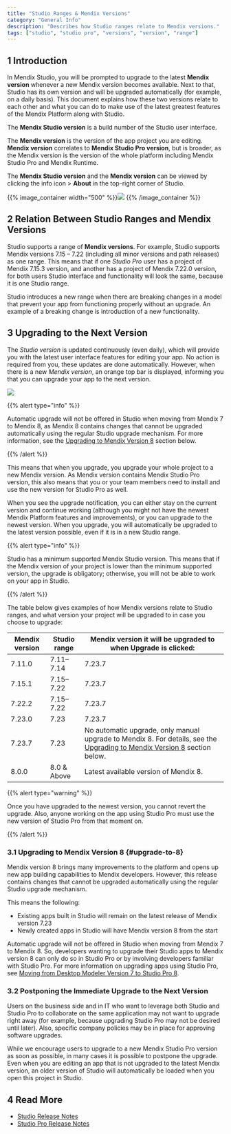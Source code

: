 ```yaml
---
title: "Studio Ranges & Mendix Versions"
category: "General Info"
description: "Describes how Studio ranges relate to Mendix versions."
tags: ["studio", "studio pro", "versions", "version", "range"]
---
```


## 1 Introduction 

In Mendix Studio, you will be prompted to upgrade to the latest **Mendix version** whenever a new Mendix version becomes available. Next to that, Studio has its own version and will be upgraded automatically (for example, on a daily basis). This document explains how these two versions relate to each other and what you can do to make use of the latest greatest features of the Mendix Platform along with Studio.

The **Mendix Studio version** is a build number of the Studio user interface. 

The **Mendix version** is the version of the app project you are editing. **Mendix version** correlates to **Mendix Studio Pro version**, but is broader, as the Mendix version is the version of the whole platform including Mendix Studio Pro and Mendix Runtime. 

The **Mendix Studio version** and the **Mendix version** can be viewed by clicking the info icon > **About** in the top-right corner of Studio.

{{% image_container width="500" %}}![](attachments/general-versions/about-dialog.png)
{{% /image_container %}}

## 2 Relation Between Studio Ranges and Mendix Versions 

Studio supports a range of **Mendix versions**. For example, Studio supports Mendix versions 7.15 – 7.22 (including all minor versions and path releases) as one range. This means that if one *Studio Pro* user has a project of Mendix 7.15.3 version, and another has a project of Mendix 7.22.0 version, for both users Studio interface and functionality will look the same, because it is one Studio range.

Studio introduces a new range when there are breaking changes in a model that prevent your app from functioning properly without an upgrade.  An example of a breaking change is introduction of a new functionality. 

## 3 Upgrading to the Next Version

The *Studio version* is updated continuously (even daily), which will provide you with the latest user interface features for editing your app. No action is required from you, these updates are done automatically. However, when there is a new *Mendix version*, an orange top bar is displayed, informing you that you can upgrade your app to the next version.  

![](attachments/general-versions/top-bar-upgrade.png)

{{% alert type="info" %}}

Automatic upgrade will not be offered in Studio when moving from Mendix 7 to Mendix 8, as Mendix 8 contains changes that cannot be upgraded automatically using the regular Studio upgrade mechanism. For more information, see the [Upgrading to Mendix Version 8](#upgrade-to-8) section below.

{{% /alert %}}

This means that when you upgrade, you upgrade your whole project to a new Mendix version. As Mendix version contains Mendix Studio Pro version, this also means that you or your team members need to install and use the new version for Studio Pro as well. 

When you see the upgrade notification, you can either stay on the current version and continue working (although you might not have the newest Mendix Platform features and improvements), or you can upgrade to the newest version. When you upgrade, you will automatically be upgraded to the latest version possible, even if it is in a new Studio range. 

{{% alert type="info" %}} 

Studio has a minimum supported Mendix Studio version. This means that if the Mendix version of your project is lower than the minimum supported version, the upgrade is obligatory; otherwise, you will not be able to work on your app in Studio.  

{{% /alert %}}

The table below gives examples of how Mendix versions relate to Studio ranges, and what version your project will be upgraded to in case you choose to upgrade:

| Mendix version | Studio range | Mendix version it will be upgraded to when Upgrade is clicked: |
| -------------- | ------------ | ------------------------------------------------------------ |
| 7.11.0         | 7.11–7.14    | 7.23.7                                                       |
| 7.15.1         | 7.15–7.22    | 7.23.7                                                       |
| 7.22.2         | 7.15–7.22    | 7.23.7                                                       |
| 7.23.0         | 7.23         | 7.23.7                                                       |
| 7.23.7         | 7.23         | No automatic upgrade, only manual upgrade to Mendix 8. For details, see the [Upgrading to Mendix Version 8](#upgrade-to-8) section below. |
| 8.0.0          | 8.0 & Above  | Latest available version of Mendix 8.                        |

{{% alert type="warning" %}} 

Once you have upgraded to the newest version, you cannot revert the upgrade. Also, anyone working on the app using Studio Pro must use the new version of Studio Pro from that moment on.

{{% /alert %}}    

### 3.1 Upgrading to Mendix Version 8 {#upgrade-to-8}

Mendix version 8 brings many improvements to the platform and opens up new app building capabilities to Mendix developers. However, this release contains changes that cannot be upgraded automatically using the regular Studio upgrade mechanism. 

This means the following:

* Existing apps built in Studio will remain on the latest release of Mendix version 7.23 
* Newly created apps in Studio will have Mendix version 8 from the start

Automatic upgrade will not be offered in Studio when moving from Mendix 7 to Mendix 8. So, developers wanting to upgrade their Studio apps to Mendix version 8 can only do so in Studio Pro or by involving developers familiar with Studio Pro. For more information on upgrading apps using Studio Pro, see [Moving from Desktop Modeler Version 7 to Studio Pro 8](/refguide/moving-from-7-to-8). 

### 3.2 Postponing the Immediate Upgrade to the Next Version 

Users on the business side and in IT who want to leverage both Studio and Studio Pro to collaborate on the same application may not want to upgrade right away (for example, because upgrading Studio Pro may not be desired until later). Also, specific company policies may be in place for approving software upgrades.

While we encourage users to upgrade to a new Mendix Studio Pro version as soon as possible, in many cases it is possible to postpone the upgrade. Even when you are editing an app that is not upgraded to the latest Mendix version, an older version of Studio will automatically be loaded when you open this project in Studio. 

## 4 Read More

* [Studio Release Notes](../../releasenotes/studio)
* [Studio Pro Release Notes](../../releasenotes/studio-pro)
